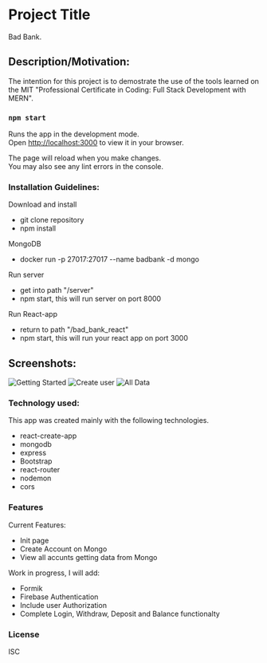 # Project Title

Bad Bank.

## Description/Motivation:

The intention for this project is to demostrate the use of the tools learned on the MIT "Professional Certificate in Coding: Full Stack Development with MERN".

### `npm start`

Runs the app in the development mode.\
Open [http://localhost:3000](http://localhost:3000) to view it in your browser.

The page will reload when you make changes.\
You may also see any lint errors in the console.

### Installation Guidelines:

Download and install
- git clone repository 
- npm install

MongoDB
- docker run -p 27017:27017 --name badbank -d mongo

Run server
- get into path "/server"
- npm start, this will run server on port 8000

Run React-app
- return to path "/bad_bank_react"
- npm start, this will run your react app on port 3000


## Screenshots:

![Getting Started](../bad_bank_react/images/BadBankInit.PNG)
![Create user](../bad_bank_react/images/BadBankCreate.PNG)
![All Data](../bad_bank_react/images/BadBankAll.PNG)

### Technology used:

This app was created mainly with the following technologies.
- react-create-app
- mongodb
- express
- Bootstrap
- react-router
- nodemon
- cors

### Features

Current Features:
- Init page
- Create Account on Mongo
- View all accunts getting data from Mongo

Work in progress, I will add:
- Formik
- Firebase Authentication
- Include user Authorization
- Complete Login, Withdraw, Deposit and Balance functionalty

### License
ISC

